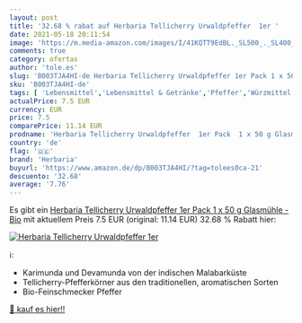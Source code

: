 ```yaml
---
layout: post
title: '32.68 % rabat auf Herbaria Tellicherry Urwaldpfeffer  1er '
date: 2021-05-18 20:11:54
image: 'https://m.media-amazon.com/images/I/41KQTT9EdBL._SL500_._SL400_.jpg'
comments: true
category: ofertas
author: 'tole.es'
slug: 'B003TJA4HI-de Herbaria Tellicherry Urwaldpfeffer 1er Pack 1 x 50 g...'
sku: 'B003TJA4HI-de'
tags: [ 'Lebensmittel','Lebensmittel & Getränke','Pfeffer','Würzmittel','herbaria', ]
actualPrice: 7.5 EUR
currency: EUR
price: 7.5
comparePrice: 11.14 EUR
prodname: 'Herbaria Tellicherry Urwaldpfeffer  1er Pack  1 x 50 g Glasmühle  - Bio'
country: 'de'
flag: '🇩🇪'
brand: 'Herbaria'
buyurl: 'https://www.amazon.de/dp/B003TJA4HI/?tag=tolees0ca-21'
descuento: '32.68'
average: '7.76'
---
```


Es gibt ein [Herbaria Tellicherry Urwaldpfeffer  1er Pack  1 x 50 g Glasmühle  - Bio](https://www.amazon.de/dp/B003TJA4HI/?tag=tolees0ca-21) mit aktuellem Preis 7.5 EUR (original: 11.14 EUR) 32.68 % Rabatt hier:

[![Herbaria Tellicherry Urwaldpfeffer  1er ](https://m.media-amazon.com/images/I/41KQTT9EdBL._SL500_._SL400_.jpg)](https://www.amazon.de/dp/B003TJA4HI/?tag=tolees0ca-21)

ℹ️:

- Karimunda und Devamunda von der indischen Malabarküste
- Tellicherry-Pfefferkörner aus den traditionellen, aromatischen Sorten
- Bio-Feinschmecker Pfeffer

[🛒 kauf es hier!!](https://www.amazon.de/dp/B003TJA4HI/?tag=tolees0ca-21)
